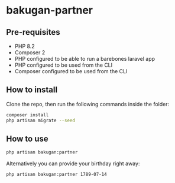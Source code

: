 # bakugan-partner

## Pre-requisites

- PHP 8.2
- Composer 2
- PHP configured to be able to run a barebones laravel app
- PHP configured to be used from the CLI
- Composer configured to be used from the CLI


## How to install

Clone the repo, then run the following commands inside the folder:

```bash
composer install
php artisan migrate --seed
```

## How to use

```bash
php artisan bakugan:partner
```

Alternatively you can provide your birthday right away:
```bash
php artisan bakugan:partner 1789-07-14
```
